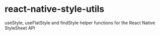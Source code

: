 # react-native-style-utils
 useStyle, useFlatStyle and findStyle helper functions for the React Native StyleSheet API
